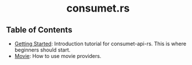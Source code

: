 <h1 align="center">consumet.rs</h1>
<h2> Table of Contents </h2>

- [Getting Started](./guides/getting-started.md): Introduction tutorial for consumet-api-rs. This is where beginners should start.
- [Movie](./guides/movies.md): How to use movie providers.
